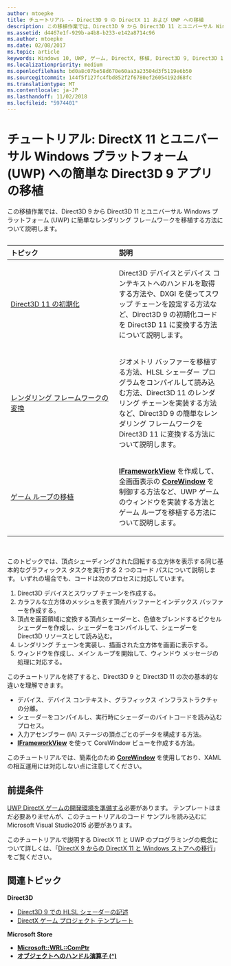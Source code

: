 ```yaml
---
author: mtoepke
title: チュートリアル -- Direct3D 9 の DirectX 11 および UWP への移植
description: この移植作業では、Direct3D 9 から Direct3D 11 とユニバーサル Windows プラットフォーム (UWP) に簡単なレンダリング フレームワークを移植する方法について説明します。
ms.assetid: d4467e1f-929b-a4b8-b233-e142a8714c96
ms.author: mtoepke
ms.date: 02/08/2017
ms.topic: article
keywords: Windows 10, UWP, ゲーム, DirectX, 移植, Direct3D 9, Direct3D 11
ms.localizationpriority: medium
ms.openlocfilehash: bd0a8c07be58d670e60aa3a23504d3f5119e6b50
ms.sourcegitcommit: 144f5f127fc4fbd852f2f6780ef26054192d68fc
ms.translationtype: MT
ms.contentlocale: ja-JP
ms.lasthandoff: 11/02/2018
ms.locfileid: "5974401"
---
```

# <a name="walkthrough-port-a-simple-direct3d-9-app-to-directx-11-and-universal-windows-platform-uwp"></a>チュートリアル: DirectX 11 とユニバーサル Windows プラットフォーム (UWP) への簡単な Direct3D 9 アプリの移植



この移植作業では、Direct3D 9 から Direct3D 11 とユニバーサル Windows プラットフォーム (UWP) に簡単なレンダリング フレームワークを移植する方法について説明します。
## 
<table>
<colgroup>
<col width="50%" />
<col width="50%" />
</colgroup>
<thead>
<tr class="header">
<th align="left">トピック</th>
<th align="left">説明</th>
</tr>
</thead>
<tbody>
<tr class="odd">
<td align="left"><p><a href="simple-port-from-direct3d-9-to-11-1-part-1--initializing-direct3d.md">Direct3D 11 の初期化</a></p></td>
<td align="left"><p>Direct3D デバイスとデバイス コンテキストへのハンドルを取得する方法や、DXGI を使ってスワップ チェーンを設定する方法など、Direct3D 9 の初期化コードを Direct3D 11 に変換する方法について説明します。</p></td>
</tr>
<tr class="even">
<td align="left"><p><a href="simple-port-from-direct3d-9-to-11-1-part-2--rendering.md">レンダリング フレームワークの変換</a></p></td>
<td align="left"><p>ジオメトリ バッファーを移植する方法、HLSL シェーダー プログラムをコンパイルして読み込む方法、Direct3D 11 のレンダリング チェーンを実装する方法など、Direct3D 9 の簡単なレンダリング フレームワークを Direct3D 11 に変換する方法について説明します。</p></td>
</tr>
<tr class="odd">
<td align="left"><p><a href="simple-port-from-direct3d-9-to-11-1-part-3--viewport-and-game-loop.md">ゲーム ループの移植</a></p></td>
<td align="left"><p><a href="https://msdn.microsoft.com/library/windows/apps/hh700478"><strong>IFrameworkView</strong></a> を作成して、全画面表示の <a href="https://msdn.microsoft.com/library/windows/apps/br208225"><strong>CoreWindow</strong></a> を制御する方法など、UWP ゲームのウィンドウを実装する方法とゲーム ループを移植する方法について説明します。</p></td>
</tr>
</tbody>
</table>

 

このトピックでは、頂点シェーディングされた回転する立方体を表示する同じ基本的なグラフィックス タスクを実行する 2 つのコード パスについて説明します。 いずれの場合でも、コードは次のプロセスに対応しています。

1.  Direct3D デバイスとスワップ チェーンを作成する。
2.  カラフルな立方体のメッシュを表す頂点バッファーとインデックス バッファーを作成する。
3.  頂点を画面領域に変換する頂点シェーダーと、色値をブレンドするピクセル シェーダーを作成し、シェーダーをコンパイルして、シェーダーを Direct3D リソースとして読み込む。
4.  レンダリング チェーンを実装し、描画された立方体を画面に表示する。
5.  ウィンドウを作成し、メイン ループを開始して、ウィンドウ メッセージの処理に対応する。

このチュートリアルを終了すると、Direct3D 9 と Direct3D 11 の次の基本的な違いを理解できます。

-   デバイス、デバイス コンテキスト、グラフィックス インフラストラクチャの分離。
-   シェーダーをコンパイルし、実行時にシェーダーのバイトコードを読み込むプロセス。
-   入力アセンブラー (IA) ステージの頂点ごとのデータを構成する方法。
-   [**IFrameworkView**](https://msdn.microsoft.com/library/windows/apps/hh700478) を使って CoreWindow ビューを作成する方法。

このチュートリアルでは、簡素化のため [**CoreWindow**](https://msdn.microsoft.com/library/windows/apps/br208225) を使用しており、XAML の相互運用には対応しない点に注意してください。

## <a name="prerequisites"></a>前提条件


[UWP DirectX ゲームの開発環境を準備する](prepare-your-dev-environment-for-windows-store-directx-game-development.md)必要があります。 テンプレートはまだ必要ありませんが、このチュートリアルのコード サンプルを読み込むに Microsoft Visual Studio2015 必要があります。

このチュートリアルで説明する DirectX 11 と UWP のプログラミングの概念について詳しくは、「[DirectX 9 からの DirectX 11 と Windows ストアへの移行](porting-considerations.md)」をご覧ください。

## <a name="related-topics"></a>関連トピック

**Direct3D**

* [Direct3D 9 での HLSL シェーダーの記述](https://msdn.microsoft.com/library/windows/desktop/bb944006)
* [DirectX ゲーム プロジェクト テンプレート](user-interface.md)

**Microsoft Store**

* [**Microsoft::WRL::ComPtr**](https://msdn.microsoft.com/library/windows/apps/br244983.aspx)
* [**オブジェクトへのハンドル演算子 (^)**](https://msdn.microsoft.com/library/windows/apps/yk97tc08.aspx)

